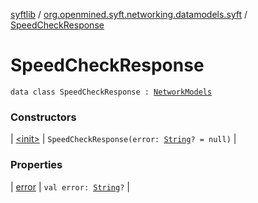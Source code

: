 [syftlib](../../index.md) / [org.openmined.syft.networking.datamodels.syft](../index.md) / [SpeedCheckResponse](./index.md)

# SpeedCheckResponse

`data class SpeedCheckResponse : `[`NetworkModels`](../../org.openmined.syft.networking.datamodels/-network-models/index.md)

### Constructors

| [&lt;init&gt;](-init-.md) | `SpeedCheckResponse(error: `[`String`](https://kotlinlang.org/api/latest/jvm/stdlib/kotlin/-string/index.html)`? = null)` |

### Properties

| [error](error.md) | `val error: `[`String`](https://kotlinlang.org/api/latest/jvm/stdlib/kotlin/-string/index.html)`?` |


